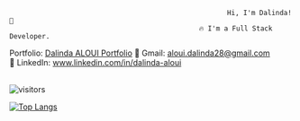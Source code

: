
                                                          Hi, I'm Dalinda! 👋
                                                   🔥 I'm a Full Stack Developer.
                                              

Portfolio:  <a href="https://dalinda28.github.io/portfolio_Dalinda/" >Dalinda ALOUI Portfolio</a>
📧 Gmail: <a href="mailto:aloui.dalinda28@gmail.com" >aloui.dalinda28@gmail.com</a> <br>
💼 LinkedIn: <a href="https://www.linkedin.com/in/dalinda-aloui/" >www.linkedin.com/in/dalinda-aloui</a><br><br>


![visitors](https://hits.seeyoufarm.com/api/count/incr/badge.svg?url=https%3A%2F%2Fgithub.com%2Fdalinda28&count_bg=%23D57B80&title_bg=%23555555&icon=&icon_color=%23E7E7E7&title=visitor+count&edge_flat=false)


[![Top Langs](https://github-readme-stats.vercel.app/api/top-langs/?username=dalinda28&layout=compact)](https://github.com/dalinda28/github-readme-stats)



